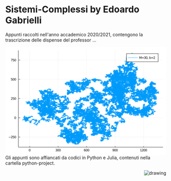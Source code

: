 # Sistemi-Complessi by Edoardo Gabrielli
Appunti raccolti nell'anno accademico 2020/2021, contengono la trascrizione delle dispense del professor ...

<img style="float: right;" src="https://github.com/dodogabrie/Sistemi-Complessi/blob/master/figures/lez_10_Weier_M_30_b_2.png" alt="drawing"/>

Gli appunti sono affiancati da codici in Python e Julia, contenuti nella cartella python-project.

<img style="float: right;" src="https://github.com/dodogabrie/Sistemi-Complessi/blob/master/figures/19_standard_map.png" alt="drawing"/>


